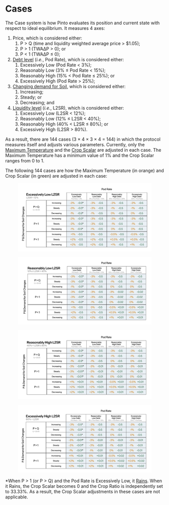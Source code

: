# Cases

The Case system is how Pinto evaluates its position and current state with respect to ideal equilibrium. It measures 4 axes:

1. Price, which is considered either:
   1. P > Q (time and liquidity weighted average price > $1.05);
   2. P > 1 (TWA∆P > 0); or
   3. P < 1 (TWA∆P ≤ 0);
2. [Debt level](../peg-maintenance/overview.md#debt-level) (_i.e._, Pod Rate), which is considered either:
   1. Excessively Low (Pod Rate < 3%);
   2. Reasonably Low (3% ≤ Pod Rate < 15%);
   3. Reasonably High (15% < Pod Rate ≤ 25%); or
   4. Excessively High (Pod Rate > 25%);
3. [Changing demand for Soil](../peg-maintenance/temperature.md#demand-for-soil), which is considered either:
   1. Increasing;
   2. Steady; or
   3. Decreasing; and
4. [Liquidity level](../peg-maintenance/overview.md#liquidity-level) (_i.e._, L2SR), which is considered either:
   1. Excessively Low (L2SR < 12%);
   2. Reasonably Low (12% ≤ L2SR < 40%);
   3. Reasonably High (40% < L2SR ≤ 80%); or
   4. Excessively High (L2SR > 80%).

As a result, there are 144 cases (3 × 4 × 3 × 4 = 144) in which the protocol measures itself and adjusts various parameters. Currently, only the [Maximum Temperature](../peg-maintenance/temperature.md) and the [Crop Scalar](../peg-maintenance/crop-ratio.md) are adjusted in each case. The Maximum Temperature has a minimum value of 1% and the Crop Scalar ranges from 0 to 1.

The following 144 cases are how the Maximum Temperature (in orange) and Crop Scalar (in green) are adjusted in each case:

<figure><img src="../.gitbook/assets/CleanShot 2025-01-02 at 21.22.12@2x.png" alt=""><figcaption></figcaption></figure>

<figure><img src="../.gitbook/assets/CleanShot 2025-01-02 at 21.22.32@2x.png" alt=""><figcaption></figcaption></figure>

<figure><img src="../.gitbook/assets/CleanShot 2025-01-02 at 21.22.55@2x.png" alt=""><figcaption></figcaption></figure>

<figure><img src="../.gitbook/assets/CleanShot 2025-01-02 at 21.23.07@2x.png" alt=""><figcaption></figcaption></figure>

\*When P > 1 (or P > Q) and the Pod Rate is Excessively Low, it [Rains](../peg-maintenance/flood.md). When it Rains, the Crop Scalar becomes 0 and the Crop Ratio is independently set to 33.33%. As a result, the Crop Scalar adjustments in these cases are not applicable.

